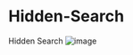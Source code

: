 # Hidden-Search
Hidden Search
![image](https://user-images.githubusercontent.com/110614481/190607209-fc5d97a2-12cb-439d-8598-7344c6cede69.png)
